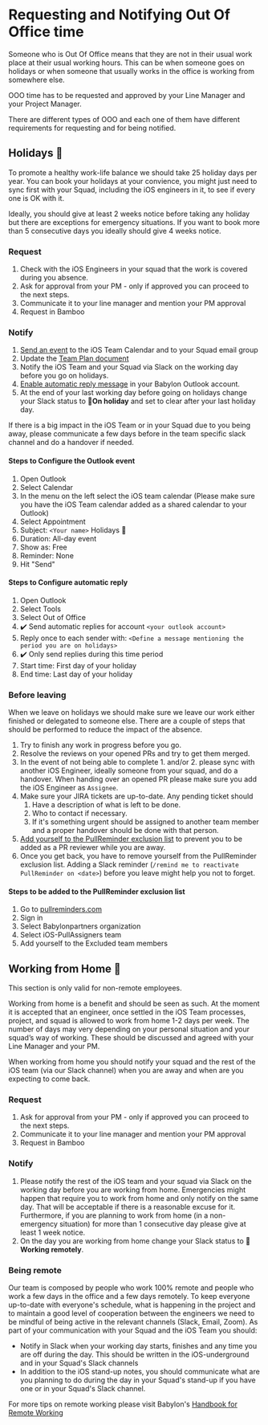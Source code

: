 # Requesting and Notifying Out Of Office time

Someone who is Out Of Office means that they are not in their usual work place at their usual working hours. This can be when someone goes on holidays or when someone that usually works in the office is working from somewhere else.

OOO time has to be requested and approved by your Line Manager and your Project Manager.

There are different types of OOO and each one of them have different requirements for requesting and for being notified.

## Holidays 🌴

To promote a healthy work-life balance we should take 25 holiday days per year. You can book your holidays at your convience, you might just need to sync first with your Squad, including the iOS engineers in it, to see if every one is OK with it. 

Ideally, you should give at least 2 weeks notice before taking any holiday but there are exceptions for emergency situations. If you want to book more than 5 consecutive days you ideally should give 4 weeks notice.

### Request

1. Check with the iOS Engineers in your squad that the work is covered during you absence.
1. Ask for approval from your PM - only if approved you can proceed to the next steps.
1. Communicate it to your line manager and mention your PM approval
1. Request in Bamboo

### Notify

1. [Send an event](#steps-to-configure-the-outlook-event) to the iOS Team Calendar and to your Squad email group
1. Update the [Team Plan document](https://docs.google.com/spreadsheets/d/1kdY3edy_TeqIGH_7VnZzElxgVo_qD2z4EF-arWNShyw/edit?usp=sharing) 
1. Notify the iOS Team and your Squad via Slack on the working day before you go on holidays.
1. [Enable automatic reply message](#steps-to-configure-automatic-reply) in your Babylon Outlook account.
1. At the end of your last working day before going on holidays change your Slack status to 🌴**On holiday** and set to clear after your last holiday day. 

If there is a big impact in the iOS Team or in your Squad due to you being away, please communicate a few days before in the team specific slack channel and do a handover if needed.

#### Steps to Configure the Outlook event
1. Open Outlook 
1. Select Calendar
1. In the menu on the left select the iOS team calendar (Please make sure you have the iOS Team calendar added as a shared calendar to your Outlook)
1. Select Appointment
1. Subject: `<Your name>` Holidays 🌴
1. Duration: All-day event
1. Show as: Free
1. Reminder: None
1. Hit "Send"

#### Steps to Configure automatic reply
1. Open Outlook 
1. Select Tools
1. Select Out of Office
1. ✔️ Send automatic replies for account `<your outlook account>`
1. Reply once to each sender with: `<Define a message mentioning the period you are on holidays>`
1. ✔️ Only send replies during this time period
1. Start time: First day of your holiday 
1. End time: Last day of your holiday

### Before leaving

When we leave on holidays we should make sure we leave our work either finished or delegated to someone else. There are a couple of steps that should be performed to reduce the impact of the absence.

1. Try to finish any work in progress before you go.
1. Resolve the reviews on your opened PRs and try to get them merged. 
1. In the event of not being able to complete 1. and/or 2. please sync with another iOS Engineer, ideally someone from your squad, and do a handover. When handing over an opened PR please make sure you add the iOS Engineer as `Assignee`.
1. Make sure your JIRA tickets are up-to-date. Any pending ticket should
	1. Have a description of what is left to be done.
	1. Who to contact if necessary.
	1. If it's something urgent should be assigned to another team member and a proper handover should be done with that person.
1. [Add yourself to the PullReminder exclusion list](#steps-to-be-added-to-the-pullreminder-exclusion-list) to prevent you to be added as a PR reviewer while you are away. 
1. Once you get back, you have to remove yourself from the PullReminder exclusion list. Adding a Slack reminder (`/remind me to reactivate PullReminder on <date>`) before you leave might help you not to forget.

#### Steps to be added to the PullReminder exclusion list
1. Go to [pullreminders.com](https://pullreminders.com)
1. Sign in
1. Select Babylonpartners organization
1. Select iOS-PullAssigners team
1. Add yourself to the Excluded team members

## Working from Home 🏡
This section is only valid for non-remote employees.

Working from home is a benefit and should be seen as such. 
At the moment it is accepted that an engineer, once settled in the iOS Team processes, project, and squad is allowed to work from home 1-2 days per week. 
The number of days may very depending on your personal situation and your squad’s way of working. These should be discussed and agreed with your Line Manager and your PM.

When working from home you should notify your squad and the rest of the iOS team (via our Slack channel) when you are away and when are you expecting to come back.

### Request

1. Ask for approval from your PM - only if approved you can proceed to the next steps.
2. Communicate it to your line manager and mention your PM approval
3. Request in Bamboo

### Notify

1. Please notify the rest of the iOS team and your squad via Slack on the working day before you are working from home. Emergencies might happen that require you to work from home and only notify on the same day. That will be acceptable if there is a reasonable excuse for it. Furthermore, if you are planning to work from home (in a non-emergency situation) for more than 1 consecutive day please give at least 1 week notice.
2. On the day you are working from home change your Slack status to 🏡 **Working remotely**.

### Being remote

Our team is composed by people who work 100% remote and people who work a few days in the office and a few days remotely. To keep everyone up-to-date with everyone's schedule, what is happening in the project and to maintain a good level of cooperation between the engineers we need to be mindful of being active in the relevant channels (Slack, Email, Zoom).
As part of your communication with your Squad and the iOS Team you should:

- Notify in Slack when your working day starts, finishes and any time you are off during the day. This should be written in the iOS-underground and in your Squad's Slack channels
- In addition to the iOS stand-up notes, you should communicate what are you planning to do during the day in your Squad's stand-up if you have one or in your Squad's Slack channel.

For more tips on remote working please visit Babylon's [Handbook for Remote Working](https://docs.google.com/document/d/1hjKtx1pPL_pxhLEuW-46w2XwxsC-mkw3Cp5uaHB2P8c/edit)
